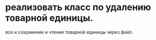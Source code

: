 # реализовать класс по удалению  товарной единицы.
все и сохранение и чтение товарной единицы через файл.
